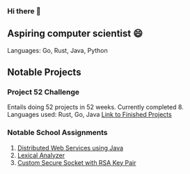 ### Hi there 👋
##  Aspiring computer scientist 😄
Languages: Go, Rust, Java, Python

## Notable Projects

### Project 52 Challenge
Entails doing 52 projects in 52 weeks. Currently completed 8.<br>
Languages used: Rust, Go, Java
[Link to Finished Projects](https://github.com/Zeddling/project_52)

### Notable School Assignments
1. [Distributed Web Services using Java](https://github.com/Zeddling/DOWS-Assignments)
2. [Lexical Analyzer](https://github.com/Zeddling/compiler-construction)
3. [Custom Secure Socket with RSA Key Pair](https://github.com/Zeddling/DS-Assignment)

<!--
**Zeddling/Zeddling** is a ✨ _special_ ✨ repository because its `README.md` (this file) appears on your GitHub profile.

Here are some ideas to get you started:

- 🔭 I’m currently working on ...
- 🌱 I’m currently learning ...
- 👯 I’m looking to collaborate on ...
- 🤔 I’m looking for help with ...
- 💬 Ask me about ...
- 📫 How to reach me: ...
- 😄 Pronouns: ...
- ⚡ Fun fact: ...
-->
